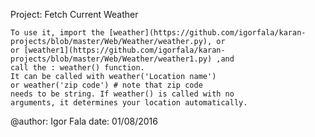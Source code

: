Project: Fetch Current Weather
    
    To use it, import the [weather](https://github.com/igorfala/karan-projects/blob/master/Web/Weather/weather.py), or
    or [weather1](https://github.com/igorfala/karan-projects/blob/master/Web/Weather/weather1.py) ,and
    call the : weather() function.
    It can be called with weather('Location name')
    or weather('zip code') # note that zip code 
    needs to be string. If weather() is called with no 
    arguments, it determines your location automatically.

@author: Igor Fala
date: 01/08/2016